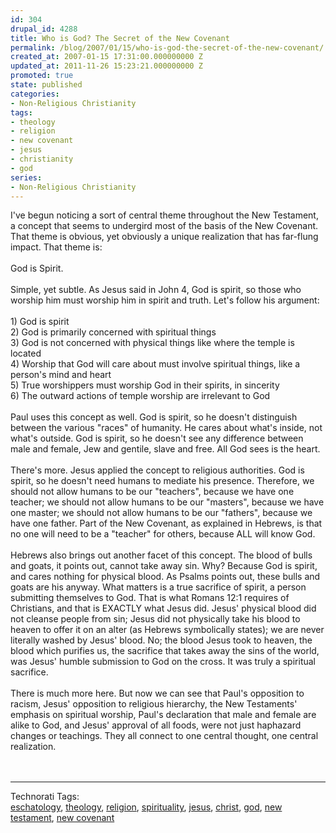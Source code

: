 ```yaml
---
id: 304
drupal_id: 4288
title: Who is God? The Secret of the New Covenant
permalink: /blog/2007/01/15/who-is-god-the-secret-of-the-new-covenant/
created_at: 2007-01-15 17:31:00.000000000 Z
updated_at: 2011-11-26 15:23:21.000000000 Z
promoted: true
state: published
categories:
- Non-Religious Christianity
tags:
- theology
- religion
- new covenant
- jesus
- christianity
- god
series:
- Non-Religious Christianity
---
```

I've begun noticing a sort of central theme throughout the New Testament, a concept that seems to undergird most of the basis of the New Covenant. That theme is obvious, yet obviously a unique realization that has far-flung impact. That theme is:<br /><br />God is Spirit.<br /><br />Simple, yet subtle. As Jesus said in John 4, God is spirit, so those who worship him must worship him in spirit and truth. Let's follow his argument:<br /><br />1) God is spirit<br />2) God is primarily concerned with spiritual things<br />3) God is not concerned with physical things like where the temple is located<br />4) Worship that God will care about must involve spiritual things, like a person's mind and heart<br />5) True worshippers must worship God in their spirits, in sincerity<br />6) The outward actions of temple worship are irrelevant to God<br /><br />Paul uses this concept as well. God is spirit, so he doesn't distinguish between the various "races" of humanity. He cares about what's inside, not what's outside. God is spirit, so he doesn't see any difference between male and female, Jew and gentile, slave and free. All God sees is the heart.<br /><br />There's more. Jesus applied the concept to religious authorities. God is spirit, so he doesn't need humans to mediate his presence. Therefore, we should not allow humans to be our "teachers", because we have one teacher; we should not allow humans to be our "masters", because we have one master; we should not allow humans to be our "fathers", because we have one father. Part of the New Covenant, as explained in Hebrews, is that no one will need to be a "teacher" for others, because ALL will know God.<br /><br />Hebrews also brings out another facet of this concept. The blood of bulls and goats, it points out, cannot take away sin. Why? Because God is spirit, and cares nothing for physical blood. As Psalms points out, these bulls and goats are his anyway. What matters is a true sacrifice of spirit, a person submitting themselves to God. That is what Romans 12:1 requires of Christians, and that is EXACTLY what Jesus did. Jesus' physical blood did not cleanse people from sin; Jesus did not physically take his blood to heaven to offer it on an alter (as Hebrews symbolically states); we are never literally washed by Jesus' blood. No; the blood Jesus took to heaven, the blood which purifies us, the sacrifice that takes away the sins of the world, was Jesus' humble submission to God on the cross. It was truly a spiritual sacrifice.<br /><br />There is much more here. But now we can see that Paul's opposition to racism, Jesus' opposition to religious hierarchy, the New Testaments' emphasis on spiritual worship, Paul's declaration that male and female are alike to God, and Jesus' approval of all foods, were not just haphazard changes or teachings. They all connect to one central thought, one central realization.<br /><br /><br /><hr /><span class="technoratitag">Technorati Tags:<br /><a href="http://www.technorati.com/tag/eschatology" target="_blank" rel="tag" title="Link to Technorati Tag category for eschatology">eschatology</a>, <a href="http://www.technorati.com/tag/theology" target="_blank" rel="tag" title="Link to Technorati Tag category for theology">theology</a>, <a href="http://www.technorati.com/tag/religion" target="_blank" rel="tag" title="Link to Technorati Tag category for religion">religion</a>, <a href="http://www.technorati.com/tag/spirituality" target="_blank" rel="tag" title="Link to Technorati Tag category for spirituality">spirituality</a>, <a href="http://www.technorati.com/tag/jesus" target="_blank" rel="tag" title="Link to Technorati Tag category for jesus">jesus</a>, <a href="http://www.technorati.com/tag/christ" target="_blank" rel="tag" title="Link to Technorati Tag category for christ">christ</a>, <a href="http://www.technorati.com/tag/god" target="_blank" rel="tag" title="Link to Technorati Tag category for god">god</a>, <a href="http://www.technorati.com/tag/new+testament" target="_blank" rel="tag" title="Link to Technorati Tag category for new testament">new testament</a>, <a href="http://www.technorati.com/tag/new+covenant" target="_blank" rel="tag" title="Link to Technorati Tag category for new covenant">new covenant</a></span><br />
